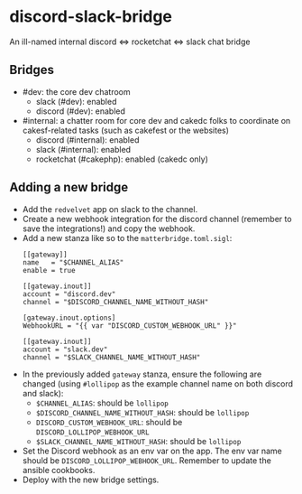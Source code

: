 # discord-slack-bridge

An ill-named internal discord &lt;=> rocketchat &lt;=> slack chat bridge

## Bridges

- #dev: the core dev chatroom
  - slack (#dev): enabled
  - discord (#dev): enabled
- #internal: a chatter room for core dev and cakedc folks to coordinate on cakesf-related tasks (such as cakefest or the websites)
  - discord (#internal): enabled
  - slack (#internal): enabled
  - rocketchat (#cakephp): enabled (cakedc only)

## Adding a new bridge

- Add the `redvelvet` app on slack to the channel.
- Create a new webhook integration for the discord channel (remember to save the integrations!) and copy the webhook.
- Add a new stanza like so to the `matterbridge.toml.sigl`:
    ```
    [[gateway]]
    name   = "$CHANNEL_ALIAS"
    enable = true

    [[gateway.inout]]
    account = "discord.dev"
    channel = "$DISCORD_CHANNEL_NAME_WITHOUT_HASH"

    [gateway.inout.options]
    WebhookURL = "{{ var "DISCORD_CUSTOM_WEBHOOK_URL" }}"

    [[gateway.inout]]
    account = "slack.dev"
    channel = "$SLACK_CHANNEL_NAME_WITHOUT_HASH"
    ```
- In the previously added `gateway` stanza, ensure the following are changed (using `#lollipop` as the example channel name on both discord and slack):
    - `$CHANNEL_ALIAS`: should be `lollipop`
    - `$DISCORD_CHANNEL_NAME_WITHOUT_HASH`: should be `lollipop`
    - `DISCORD_CUSTOM_WEBHOOK_URL`: should be `DISCORD_LOLLIPOP_WEBHOOK_URL`
    - `$SLACK_CHANNEL_NAME_WITHOUT_HASH`: should be `lollipop`
- Set the Discord webhook as an env var on the app. The env var name should be `DISCORD_LOLLIPOP_WEBHOOK_URL`. Remember to update the ansible cookbooks.
- Deploy with the new bridge settings.
